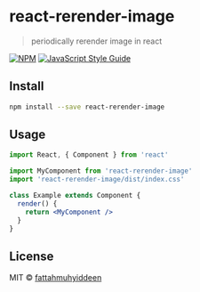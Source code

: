 # react-rerender-image

> periodically rerender image in react

[![NPM](https://img.shields.io/npm/v/react-rerender-image.svg)](https://www.npmjs.com/package/react-rerender-image) [![JavaScript Style Guide](https://img.shields.io/badge/code_style-standard-brightgreen.svg)](https://standardjs.com)

## Install

```bash
npm install --save react-rerender-image
```

## Usage

```jsx
import React, { Component } from 'react'

import MyComponent from 'react-rerender-image'
import 'react-rerender-image/dist/index.css'

class Example extends Component {
  render() {
    return <MyComponent />
  }
}
```

## License

MIT © [fattahmuhyiddeen](https://github.com/fattahmuhyiddeen)

